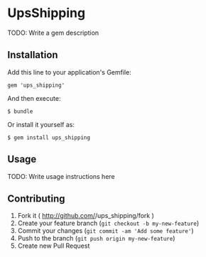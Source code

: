 # UpsShipping

TODO: Write a gem description

## Installation

Add this line to your application's Gemfile:

    gem 'ups_shipping'

And then execute:

    $ bundle

Or install it yourself as:

    $ gem install ups_shipping

## Usage

TODO: Write usage instructions here

## Contributing

1. Fork it ( http://github.com/<my-github-username>/ups_shipping/fork )
2. Create your feature branch (`git checkout -b my-new-feature`)
3. Commit your changes (`git commit -am 'Add some feature'`)
4. Push to the branch (`git push origin my-new-feature`)
5. Create new Pull Request
